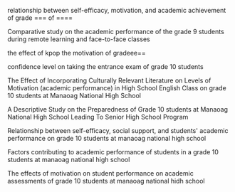 relationship between self-efficacy, motivation, and academic achievement of grade === of ====

Comparative study on the academic performance of the grade 9 students during remote learning and face-to-face classes

the effect of kpop the motivation of gradeee==

confidence level on taking the entrance exam of grade 10 students 




The Effect of Incorporating Culturally Relevant Literature on Levels of Motivation (academic performance) in High School English Class on grade 10 students at Manaoag National High School


A Descriptive Study on the Preparedness of Grade 10 students at Manaoag National High School Leading To Senior High School Program


Relationship between self-efficacy, social support,  and students' academic performance on grade 10 students at manaoag national high school


Factors contributing to academic performance of students in a grade 10 students at manaoag national high school


The effects of motivation on student performance on academic assessments of grade 10 students at manaoag national hidh school
